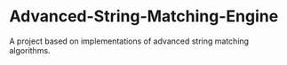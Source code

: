 # Advanced-String-Matching-Engine
A project based on implementations of advanced string matching algorithms.
